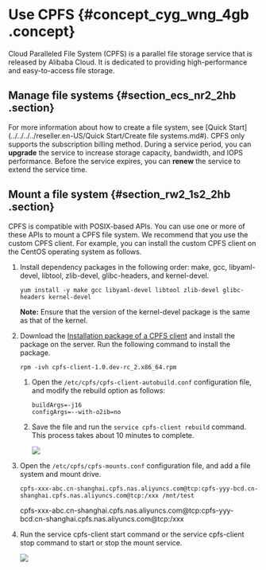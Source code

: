 # Use CPFS {#concept_cyg_wng_4gb .concept}

Cloud Paralleled File System \(CPFS\) is a parallel file storage service that is released by Alibaba Cloud. It is dedicated to providing high-performance and easy-to-access file storage.

## Manage file systems {#section_ecs_nr2_2hb .section}

For more information about how to create a file system, see [Quick Start](../../../../reseller.en-US/Quick Start/Create file systems.md#). CPFS only supports the subscription billing method. During a service period, you can **upgrade** the service to increase storage capacity, bandwidth, and IOPS performance. Before the service expires, you can **renew** the service to extend the service time.

## Mount a file system {#section_rw2_1s2_2hb .section}

CPFS is compatible with POSIX-based APIs. You can use one or more of these APIs to mount a CPFS file system. We recommend that you use the custom CPFS client. For example, you can install the custom CPFS client on the CentOS operating system as follows.

1.  Install dependency packages in the following order: make, gcc, libyaml-devel, libtool, zlib-devel, glibc-headers, and kernel-devel.

    ``` {#codeblock_0pe_a7m_z11}
    yum install -y make gcc libyaml-devel libtool zlib-devel glibc-headers kernel-devel
    ```

    **Note:** Ensure that the version of the kernel-devel package is the same as that of the kernel.

2.  Download the [Installation package of a CPFS client](http://docs-aliyun.cn-hangzhou.oss.aliyun-inc.com/assets/attach/108096/cn_zh/1553564531232/cpfs-client-1.2.1-centos.x86_64.rpm) and install the package on the server. Run the following command to install the package.

    ``` {#codeblock_pkx_2xv_yit}
    rpm -ivh cpfs-client-1.0.dev-rc_2.x86_64.rpm
    ```

    1.  Open the `/etc/cpfs/cpfs-client-autobuild.conf` configuration file, and modify the rebuild option as follows:

        ``` {#codeblock_7re_l7r_u83}
        buildArgs=-j16
        configArgs=--with-o2ib=no
        ```

    2.  Save the file and run the `service cpfs-client rebuild` command. This process takes about 10 minutes to complete.

        ![](http://static-aliyun-doc.oss-cn-hangzhou.aliyuncs.com/assets/img/147136/156514399541321_en-US.png)

3.  Open the `/etc/cpfs/cpfs-mounts.conf` configuration file, and add a file system and mount drive.

    ``` {#codeblock_po3_pm1_ezp}
    cpfs-xxx-abc.cn-shanghai.cpfs.nas.aliyuncs.com@tcp:cpfs-yyy-bcd.cn-shanghai.cpfs.nas.aliyuncs.com@tcp:/xxx /mnt/test
    ```

    cpfs-xxx-abc.cn-shanghai.cpfs.nas.aliyuncs.com@tcp:cpfs-yyy-bcd.cn-shanghai.cpfs.nas.aliyuncs.com@tcp:/xxx

4.  Run the service cpfs-client start command or the service cpfs-client stop command to start or stop the mount service.

    ![](http://static-aliyun-doc.oss-cn-hangzhou.aliyuncs.com/assets/img/147136/156514399541331_en-US.png)


